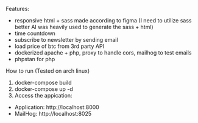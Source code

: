 Features:
- responsive html + sass made according to figma (I need to utilize sass better AI was heavily used to generate the sass + html)
- time countdown
- subscribe to newsletter by sending email
- load price of btc from 3rd party API
- dockerized apache + php, proxy to handle cors, mailhog to test emails
- phpstan for php

How to run (Tested on arch linux)
1. docker-compose build
2. docker-compose up -d
3. Access the appication:
- Application: http://localhost:8000
- MailHog: http://localhost:8025
